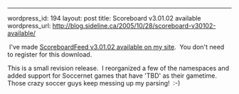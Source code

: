 --- 
wordpress_id: 194
layout: post
title: Scoreboard v3.01.02 available
wordpress_url: http://blog.sideline.ca/2005/10/28/scoreboard-v30102-available/

 I've made <a href="http://www.aream.ca/DNN/ScoreboardFeed/tabid/57/Default.aspx">ScoreboardFeed v3.01.02 available on my site</a>.  You don't need to register for this download. 
<p>This is a small revision release.  I reorganized a few of the namespaces and added support for Soccernet games that have 'TBD' as their gametime.  Those crazy soccer guys keep messing up my parsing!  :-)</p>
